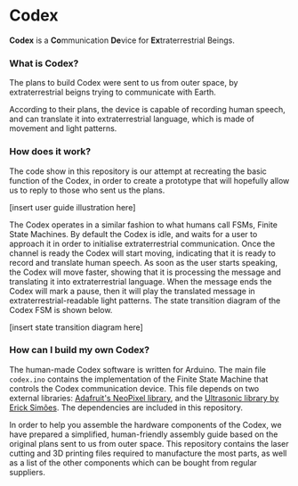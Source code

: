 # Codex

**Codex** is a **Co**mmunication **De**vice for **Ex**traterrestrial Beings.

### What is Codex?

The plans to build Codex were sent to us from outer space, by extraterrestrial beigns trying to communicate with Earth. 

According to their plans, the device is capable of recording human speech, and can translate it into extraterrestrial language, which is made of movement and light patterns.

### How does it work?

The code show in this repository is our attempt at recreating the basic function of the Codex, in order to create a prototype that will hopefully allow us to reply to those who sent us the plans. 

[insert user guide illustration here]

The Codex operates in a similar fashion to what humans call FSMs, Finite State Machines. By default the Codex is idle, and waits for a user to approach it in order to initialise extraterrestrial communication. Once the channel is ready the Codex will start moving, indicating that it is ready to record and translate human speech. As soon as the user starts speaking, the Codex will move faster, showing that it is processing the message and translating it into extraterrestrial language. When the message ends the Codex will mark a pause, then it will play the translated message in extraterrestrial-readable light patterns. The state transition diagram of the Codex FSM is shown below. 

[insert state transition diagram here]

### How can I build my own Codex?

The human-made Codex software is written for Arduino. The main file `codex.ino` contains the implementation of the Finite State Machine that controls the Codex communication device. This file depends on two external libraries: [Adafruit's NeoPixel library](https://github.com/adafruit/Adafruit_NeoPixel), and the [Ultrasonic library by Erick Simões](https://github.com/ErickSimoes/Ultrasonic). The dependencies are included in this repository.

In order to help you assemble the hardware components of the Codex, we have prepared a simplified, human-friendly assembly guide based on the original plans sent to us from outer space. This repository contains the laser cutting and 3D printing files required to manufacture the most  parts, as well as a list of the other components which can be bought from regular suppliers.